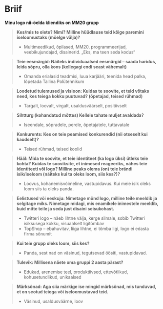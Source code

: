 # Briif

**Minu logo nii-öelda kliendiks on MM20 grupp**
>**Kes/mis te olete? Nimi? Milline hüüdlause teid kõige paremini iseloomustaks (mõelge välja)?**
> - Multimeedikud, õpilased, MM20, programmeerijad,  veebikujundajad, disainerid. „Eks, ma teen seda kodus“

>**Teie eesmärgid: Näiteks individuaalsed eesmärgid – saada haridus, leida sõpru, olla koos (kellegagi endi seast vähemalt)**
> - Omanda erialasid teadmisi, luua karjääri, teenida head palka, lõpetada Tallina Polütehnikum

>**Loodetud tulemused ja visioon: Kuidas te soovite, et teid võtaks need, kes teiega kokku puutuvad? (õpetajad, teised rühmad)**
> - Targalt, loovalt, virgalt, usaldusväärselt, positiivselt

>**Sihtturg (kohandatud mõttes) Kellele tahate muljet avaldada?**
> - Iseendale, sõpradele, perele, õpetajatele, tuttavatale

>**Konkurents: Kes on teie peamised konkurendid (nii otseselt kui kaudselt)?**
> - Teised rühmad, teised koolid

>**Hääl: Mida te soovite, et teie identiteet (ka logo üksi) ütleks teie kohta? Kuidas te sooviksite, et inimesed reageeriks, nähes teie identiteeti või logo? Milline peaks olema (on) teie brändi isik/iseloom (näiteks kui ta oleks loom, siis kes?)?**
> - Loovus, kohanemisvõimeline, vastupidavus. Kui meie isik oleks loom siis ta oleks panda.

>**Eelistused või eeskuju: Nimetage mõnd logo, milline teile meeldib ja selgitage miks. Nimetage midagi, mis enamikele inimestele meeldib, kuid mitte teile ja seda just disaini seisukohast.**
> - Twitteri logo – näeb lihtne välja, kerge silmale, sobib Twitteri isiksusega kokku, visuaalselt ligitõmbav
> - TopShop – ebahuvitav, liiga lihtne, ei tõmba ligi, logo ei edasta firma sõnumit 

>**Kui teie grupp oleks loom, siis kes?**
> - Panda, sest nad on väsinud, tegutsevad öösiti, vastupidavad.

>**Tulevik: Millisena näete oma gruppi 2 aasta pärast?**
> - Edukad, arenemise teel, produktiivsed, ettevõtlikud, kohusetundlikud, unikaalsed

>**Märksõnad: Aga siia märkige ise mingid märksõnad, mis tunduvad, et on seotud teiega või iseloomustavad teid.**
> - Väsinud, usaldusväärne, loov
